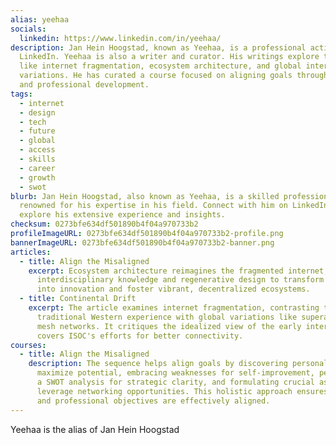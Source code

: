 ```yaml
---
alias: yeehaa
socials:
  linkedin: https://www.linkedin.com/in/yeehaa/
description: Jan Hein Hoogstad, known as Yeehaa, is a professional active on
  LinkedIn. Yeehaa is also a writer and curator. His writings explore themes
  like internet fragmentation, ecosystem architecture, and global internet
  variations. He has curated a course focused on aligning goals through personal
  and professional development.
tags:
  - internet
  - design
  - tech
  - future
  - global
  - access
  - skills
  - career
  - growth
  - swot
blurb: Jan Hein Hoogstad, also known as Yeehaa, is a skilled professional
  renowned for his expertise in his field. Connect with him on LinkedIn to
  explore his extensive experience and insights.
checksum: 0273bfe634df501890b4f04a970733b2
profileImageURL: 0273bfe634df501890b4f04a970733b2-profile.png
bannerImageURL: 0273bfe634df501890b4f04a970733b2-banner.png
articles:
  - title: Align the Misaligned
    excerpt: Ecosystem architecture reimagines the fragmented internet, drawing on
      interdisciplinary knowledge and regenerative design to transform waste
      into innovation and foster vibrant, decentralized ecosystems.
  - title: Continental Drift
    excerpt: The article examines internet fragmentation, contrasting the
      traditional Western experience with global variations like superapps and
      mesh networks. It critiques the idealized view of the early internet and
      covers ISOC's efforts for better connectivity.
courses:
  - title: Align the Misaligned
    description: The sequence helps align goals by discovering personal strengths to
      maximize potential, embracing weaknesses for self-improvement, performing
      a SWOT analysis for strategic clarity, and formulating crucial asks to
      leverage networking opportunities. This holistic approach ensures personal
      and professional objectives are effectively aligned.
---
```

Yeehaa is the alias of Jan Hein Hoogstad

